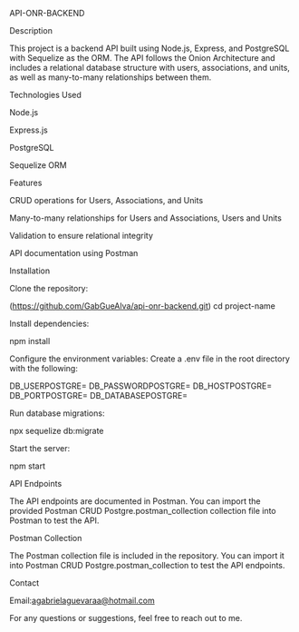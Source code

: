 API-ONR-BACKEND

Description

This project is a backend API built using Node.js, Express, and PostgreSQL with Sequelize as the ORM. The API follows the Onion Architecture and includes a relational database structure with users, associations, and units, as well as many-to-many relationships between them.

Technologies Used

Node.js

Express.js

PostgreSQL

Sequelize ORM


Features

CRUD operations for Users, Associations, and Units

Many-to-many relationships for Users and Associations, Users and Units

Validation to ensure relational integrity

API documentation using Postman

Installation

Clone the repository:

(https://github.com/GabGueAlva/api-onr-backend.git)
cd project-name

Install dependencies:

npm install

Configure the environment variables:
Create a .env file in the root directory with the following:

DB_USERPOSTGRE=
DB_PASSWORDPOSTGRE=
DB_HOSTPOSTGRE=
DB_PORTPOSTGRE=
DB_DATABASEPOSTGRE=

Run database migrations:

npx sequelize db:migrate

Start the server:

npm start

API Endpoints

The API endpoints are documented in Postman. You can import the provided Postman CRUD Postgre.postman_collection collection file into Postman to test the API.

Postman Collection

The Postman collection file is included in the repository. You can import it into Postman CRUD Postgre.postman_collection to test the API endpoints.

Contact

Email:agabrielaguevaraa@hotmail.com

For any questions or suggestions, feel free to reach out to me.
